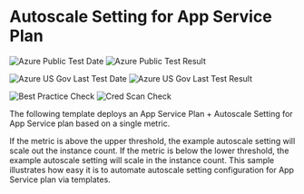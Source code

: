 # Autoscale Setting for App Service Plan

![Azure Public Test Date](https://azurequickstartsservice.blob.core.windows.net/badges/monitor-autoscale-webappserviceplan-simplemetricbased/PublicLastTestDate.svg)
![Azure Public Test Result](https://azurequickstartsservice.blob.core.windows.net/badges/monitor-autoscale-webappserviceplan-simplemetricbased/PublicDeployment.svg)

![Azure US Gov Last Test Date](https://azurequickstartsservice.blob.core.windows.net/badges/monitor-autoscale-webappserviceplan-simplemetricbased/FairfaxLastTestDate.svg)
![Azure US Gov Last Test Result](https://azurequickstartsservice.blob.core.windows.net/badges/monitor-autoscale-webappserviceplan-simplemetricbased/FairfaxDeployment.svg)

![Best Practice Check](https://azurequickstartsservice.blob.core.windows.net/badges/monitor-autoscale-webappserviceplan-simplemetricbased/BestPracticeResult.svg)
![Cred Scan Check](https://azurequickstartsservice.blob.core.windows.net/badges/monitor-autoscale-webappserviceplan-simplemetricbased/CredScanResult.svg)

The following template deploys an App Service Plan + Autoscale Setting for App
Service plan based on a single metric.

If the metric is above the upper threshold, the example autoscale setting will
scale out the instance count. If the metric is below the lower threshold, the
example autoscale setting will scale in the instance count. This sample
illustrates how easy it is to automate autoscale setting configuration for App
Service plan via templates.

<a href="https://portal.azure.com/#create/Microsoft.Template/uri/https%3a%2f%2fraw.githubusercontent.com%2fAzure%2fazure-quickstart-templates%2fmaster%2fmonitor-autoscale-webappserviceplan-simplemetricbased%2fazuredeploy.json" target="_blank">


<a href="http://armviz.io/#/?load=https%3a%2f%2fraw.githubusercontent.com%2fAzure%2fazure-quickstart-templates%2fmaster%2fmonitor-autoscale-webappserviceplan-simplemetricbased%2fazuredeploy.json" target="_blank">
